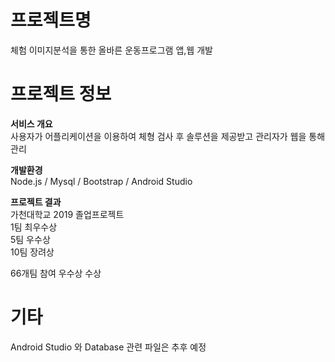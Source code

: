 # 프로젝트명 
체험 이미지분석을 통한 올바른 운동프로그램 앱,웹 개발

# 프로젝트 정보
**서비스 개요**<br/>
사용자가 어플리케이션을 이용하여 체형 검사 후 솔루션을 제공받고 관리자가 웹을 통해 관리

**개발환경**<br/>
Node.js / Mysql / Bootstrap / Android Studio

**프로젝트 결과** <br/>
가천대학교 2019 졸업프로젝트 <br/>
1팀 최우수상<br/>
5팀 우수상<br/>
10팀 장려상<br/>

66개팀 참여 우수상 수상

# 기타
Android Studio 와 Database 관련 파일은 추후  예정
